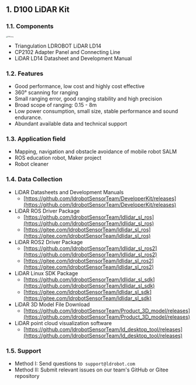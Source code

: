 ## 1. D100 LiDAR Kit
### 1.1. Components
<img src="./pic/D100.png" alt="D100.png" style="zoom:25%;" />

- Triangulation LDROBOT LiDAR LD14
- CP2102 Adapter Panel and Connecting Line
- LiDAR LD14 Datasheet and Development Manual
### 1.2. Features

- Good performance, low cost and highly cost effective 
- 360° scanning for ranging 
- Small ranging error, good ranging stability and high precision 
- Broad scope of ranging: 0.15 - 8m 
- Low power consumption, small size, stable performance and sound endurance. 
- Abundant available data and technical support 

### 1.3. Application field

- Mapping, navigation and obstacle avoidance of mobile robot SALM 
- ROS education robot, Maker project 
- Robot cleaner 

### 1.4. Data Collection

- LiDAR Datasheets and Development Manuals
   - [https://github.com/ldrobotSensorTeam/DeveloperKit/releases](https://github.com/ldrobotSensorTeam/DeveloperKit/releases)
- LiDAR ROS Driver Package
   - [https://github.com/ldrobotSensorTeam/ldlidar_sl_ros](https://github.com/ldrobotSensorTeam/ldlidar_sl_ros)
   - [https://gitee.com/ldrobotSensorTeam/ldlidar_sl_ros](https://gitee.com/ldrobotSensorTeam/ldlidar_sl_ros)
- LiDAR ROS2 Driver Package
   - [https://github.com/ldrobotSensorTeam/ldlidar_sl_ros2](https://github.com/ldrobotSensorTeam/ldlidar_sl_ros2)
   - [https://gitee.com/ldrobotSensorTeam/ldlidar_sl_ros2](https://gitee.com/ldrobotSensorTeam/ldlidar_sl_ros2)
- LiDAR Linux SDK Package
   - [https://github.com/ldrobotSensorTeam/ldlidar_sl_sdk](https://github.com/ldrobotSensorTeam/ldlidar_sl_sdk)
   - [https://gitee.com/ldrobotSensorTeam/ldlidar_sl_sdk](https://gitee.com/ldrobotSensorTeam/ldlidar_sl_sdk)	
- LiDAR 3D Model File Download
   - [https://github.com/ldrobotSensorTeam/Product_3D_model/releases](https://github.com/ldrobotSensorTeam/Product_3D_model/releases)
- LiDAR point cloud visualization software 
   - [https://github.com/ldrobotSensorTeam/ld_desktop_tool/releases](https://github.com/ldrobotSensorTeam/ld_desktop_tool/releases)	
### 1.5. Support

- Method I: Send questions to` support@ldrobot.com`
- Method II: Submit relevant issues on our team's GitHub or Gitee repository
